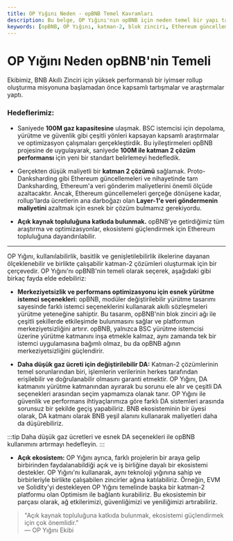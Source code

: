 ```yaml
---
title: OP Yığını Neden - opBNB Temel Kavramları
description: Bu belge, OP Yığını'nın opBNB için neden temel bir yapı taşı olduğunu ve projeye katkı sağlamak için hedeflerimizi açıklamaktadır. Ayrıca, esnek yürütme istemci seçenekleri, değiştirilebilir DA ve açık bir ekosistem gibi önemli avantajları ele almaktadır.
keywords: [opBNB, OP Yığını, katman-2, blok zinciri, Ethereum güncellemeleri, merkeziyetsizlik, gaz ücretleri]
---
```


# OP Yığını Neden opBNB'nin Temeli

Ekibimiz, BNB Akıllı Zinciri için yüksek performanslı bir iyimser rollup oluşturma misyonuna başlamadan önce kapsamlı tartışmalar ve araştırmalar yaptı.

### Hedeflerimiz:

- Saniyede **100M gaz kapasitesine** ulaşmak. BSC istemcisi için depolama, yürütme ve güvenlik gibi çeşitli yönleri kapsayan kapsamlı araştırmalar ve optimizasyon çalışmaları gerçekleştirdik. Bu iyileştirmeleri opBNB projesine de uygulayarak, saniyede **100M ile katman 2 çözüm performansı** için yeni bir standart belirlemeyi hedefledik.
  
- Gerçekten düşük maliyetli bir **katman 2 çözümü** sağlamak. Proto-Danksharding gibi Ethereum güncellemeleri ve nihayetinde tam Danksharding, Ethereum'a veri gönderim maliyetlerini önemli ölçüde azaltacaktır. Ancak, Ethereum güncellemeleri gerçeğe dönüşene kadar, rollup'larda ücretlerin ana darboğazı olan **Layer-1'e veri göndermenin maliyetini** azaltmak için esnek bir çözüm bulmamız gerekiyordu.
  
- **Açık kaynak topluluğuna katkıda bulunmak.** opBNB'ye getirdiğimiz tüm araştırma ve optimizasyonlar, ekosistemi güçlendirmek için Ethereum topluluğuna dayandırılabilir.

---

OP Yığını, kullanılabilirlik, basitlik ve genişletilebilirlik ilkelerine dayanan ölçeklenebilir ve birlikte çalışabilir katman-2 çözümleri oluşturmak için bir çerçevedir. OP Yığını'nı opBNB'nin temeli olarak seçerek, aşağıdaki gibi birkaç fayda elde edebiliriz:

- **Merkeziyetsizlik ve performans optimizasyonu için esnek yürütme istemci seçenekleri:** opBNB, modüler değiştirilebilir yürütme tasarımı sayesinde farklı istemci seçeneklerini kullanarak akıllı sözleşmeleri yürütme yeteneğine sahiptir. Bu tasarım, opBNB'nin blok zinciri ağı ile çeşitli şekillerde etkileşimde bulunmasını sağlar ve platformun merkeziyetsizliğini artırır. opBNB, yalnızca BSC yürütme istemcisi üzerine yürütme katmanını inşa etmekle kalmaz, aynı zamanda tek bir istemci uygulamasına bağımlı olmaz, bu da opBNB ağının merkeziyetsizliğini güçlendirir.

- **Daha düşük gaz ücreti için değiştirilebilir DA:** Katman-2 çözümlerinin temel sorunlarından biri, işlemlerin verilerinin herkes tarafından erişilebilir ve doğrulanabilir olmasını garanti etmektir. OP Yığını, DA katmanını yürütme katmanından ayırarak bu sorunu ele alır ve çeşitli DA seçenekleri arasından seçim yapmamıza olanak tanır. OP Yığını ile güvenlik ve performans ihtiyaçlarımıza göre farklı DA sistemleri arasında sorunsuz bir şekilde geçiş yapabiliriz. BNB ekosisteminin bir üyesi olarak, DA katmanı olarak BNB yeşil alanını kullanarak maliyetleri daha da düşürebiliriz.

:::tip
Daha düşük gaz ücretleri ve esnek DA seçenekleri ile opBNB kullanımını artırmayı hedefleyin. 
:::

- **Açık ekosistem:** OP Yığını ayrıca, farklı projelerin bir araya gelip birbirinden faydalanabildiği açık ve iş birliğine dayalı bir ekosistemi destekler. OP Yığını'nı kullanarak, aynı teknoloji yığınına sahip ve birbirleriyle birlikte çalışabilen zincirler ağına katılabiliriz. Örneğin, EVM ve Solidity'yi destekleyen OP Yığını temelinde başka bir katman-2 platformu olan Optimism ile bağlantı kurabiliriz. Bu ekosistemin bir parçası olarak, ağ etkilerimizi, güvenliğimizi ve yeniliğimizi artırabiliriz.

> "Açık kaynak topluluğuna katkıda bulunmak, ekosistemi güçlendirmek için çok önemlidir."  
> — OP Yığını Ekibi